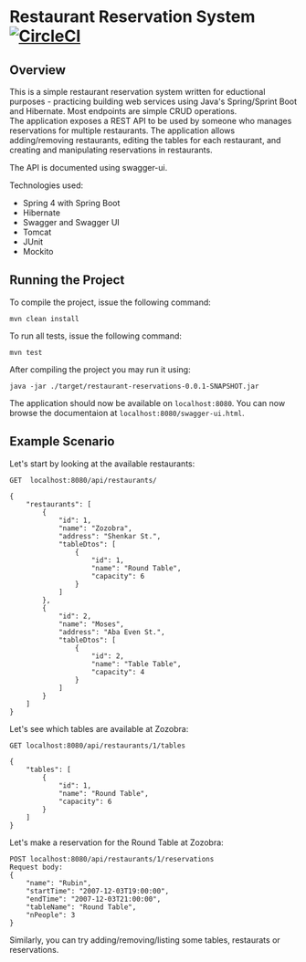 # Restaurant Reservation System [![CircleCI](https://circleci.com/gh/MatanRubin/restaurant-reservations/tree/master.svg?style=svg)](https://circleci.com/gh/MatanRubin/restaurant-reservations/tree/master)

## Overview
This is a simple restaurant reservation system written for eductional purposes - 
practicing building web services using Java's Spring/Sprint Boot and Hibernate. 
Most endpoints are simple CRUD operations.  
The application exposes a REST API to be used by someone who manages reservations
for multiple restaurants. The application allows adding/removing restaurants, 
editing the tables for each restaurant, and creating and manipulating reservations
in restaurants.

The API is documented using swagger-ui.

Technologies used:
* Spring 4 with Spring Boot
* Hibernate
* Swagger and Swagger UI
* Tomcat
* JUnit
* Mockito


## Running the Project
To compile the project, issue the following command: 

```
mvn clean install
```

To run all tests, issue the following command: 

```
mvn test
```

After compiling the project you may run it using:

```
java -jar ./target/restaurant-reservations-0.0.1-SNAPSHOT.jar
```

The application should now be available on `localhost:8080`.
You can now browse the documentaion at `localhost:8080/swagger-ui.html`.

## Example Scenario
Let's start by looking at the available restaurants:

```
GET  localhost:8080/api/restaurants/

{
    "restaurants": [
        {
            "id": 1,
            "name": "Zozobra",
            "address": "Shenkar St.",
            "tableDtos": [
                {
                    "id": 1,
                    "name": "Round Table",
                    "capacity": 6
                }
            ]
        },
        {
            "id": 2,
            "name": "Moses",
            "address": "Aba Even St.",
            "tableDtos": [
                {
                    "id": 2,
                    "name": "Table Table",
                    "capacity": 4
                }
            ]
        }
    ]
}
```

Let's see which tables are available at Zozobra:

```
GET localhost:8080/api/restaurants/1/tables

{
    "tables": [
        {
            "id": 1,
            "name": "Round Table",
            "capacity": 6
        }
    ]
}
``` 

Let's make a reservation for the Round Table at Zozobra:

```
POST localhost:8080/api/restaurants/1/reservations
Request body:
{
	"name": "Rubin",
	"startTime": "2007-12-03T19:00:00",
	"endTime": "2007-12-03T21:00:00",
	"tableName": "Round Table",
	"nPeople": 3
}
```

Similarly, you can try adding/removing/listing some tables, restaurats or reservations.
